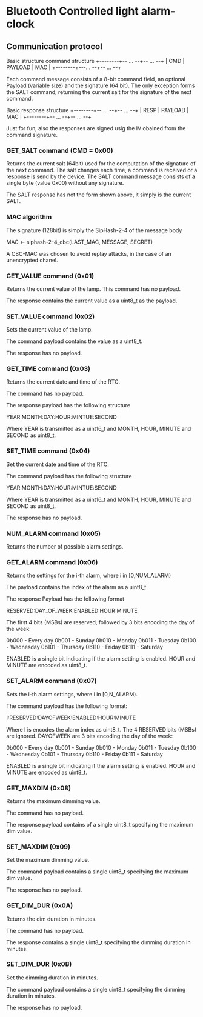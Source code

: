 # Bluetooth Controlled light alarm-clock


## Communication protocol

Basic structure command structure
 +--------+-- ... --+-- ... --+
 |  CMD   | PAYLOAD |   MAC   |
 +--------+---... --+-- ... --+

Each command message consists of a 8-bit command field, an optional Payload (variable size)
and the signature (64 bit). The only exception forms the SALT command, returning the current
salt for the signature of the next command.

Basic response structure
 +--------+-- ... --+-- ... --+
 |  RESP  | PAYLOAD |   MAC   |
 +--------+-- ... --+-- ... --+

Just for fun, also the responses are signed usig the IV obained from the command
signature.


### GET_SALT command (CMD = 0x00)
Returns the current salt (64bit) used for the computation of the signature of the next command.
The salt changes each time, a command is received or a response is send by the device.
The SALT command message consists of a single byte (value 0x00) without any signature.

The SALT response has not the form shown above, it simply is the current SALT.


### MAC algorithm

The signature (128bit) is simply the SipHash-2-4 of the message body

  MAC <- siphash-2-4_cbc(LAST_MAC, MESSAGE, SECRET)

A CBC-MAC was chosen to avoid replay attacks, in the case of an unencrypted chanel.


### GET_VALUE command (0x01)

Returns the current value of the lamp. This command has no payload.

The response contains the current value as a uint8_t as the payload.


### SET_VALUE command (0x02)

Sets the current value of the lamp.

The command payload contains the value as a uint8_t.

The response has no payload.


### GET_TIME command (0x03)

Returns the current date and time of the RTC.

The command has no payload.

The response payload has the following structure

YEAR:MONTH:DAY:HOUR:MINTUE:SECOND

Where YEAR is transmitted as a uint16_t and MONTH, HOUR, MINUTE and SECOND as uint8_t.


### SET_TIME command (0x04)

Set the current date and time of the RTC.

The command payload has the following structure

YEAR:MONTH:DAY:HOUR:MINTUE:SECOND

Where YEAR is transmitted as a uint16_t and MONTH, HOUR, MINUTE and SECOND as uint8_t.

The response has no payload.


### NUM_ALARM command (0x05)

Returns the number of possible alarm settings.


### GET_ALARM command (0x06)

Returns the settings for the i-th alarm, where i in [0,NUM_ALARM)

The payload contains the index of the alarm as a uint8_t.

The response Payload has the following format

RESERVED:DAY_OF_WEEK:ENABLED:HOUR:MINUTE

The first 4 bits (MSBs) are reserved, followed by 3 bits encoding the day of the week:

0b000 - Every day
0b001 - Sunday
0b010 - Monday
0b011 - Tuesday
0b100 - Wednesday
0b101 - Thursday
0b110 - Friday
0b111 - Saturday

ENABLED is a single bit indicating if the alarm setting is enabled. HOUR and MINUTE are encoded as
uint8_t.


### SET_ALARM command (0x07)

Sets the i-th alarm settings, where i in [0,N_ALARM).

The command payload has the following format:

I:RESERVED:DAYOFWEEK:ENABLED:HOUR:MINUTE

Where I is encodes the alarm index as uint8_t. The 4 RESERVED bits (MSBs) are ignored. DAYOFWEEK
are 3 bits encoding the day of the week:

0b000 - Every day
0b001 - Sunday
0b010 - Monday
0b011 - Tuesday
0b100 - Wednesday
0b101 - Thursday
0b110 - Friday
0b111 - Saturday

ENABLED is a single bit indicating if the alarm setting is enabled. HOUR and MINUTE are encoded as
uint8_t.


### GET_MAXDIM (0x08)

Returns the maximum dimming value.

The command has no payload.

The response payload contains of a single uint8_t specifying the maximum dim value.


### SET_MAXDIM (0x09)

Set the maximum dimming value.

The command payload contains a single uint8_t specifying the maximum dim value.

The response has no payload.


### GET_DIM_DUR (0x0A)

Returns the dim duration in minutes.

The command has no payload.

The response contains a single uint8_t specifying the dimming duration in minutes.


### SET_DIM_DUR (0x0B)

Set the dimming duration in minutes.

The command payload contains a single uint8_t specifying the dimming duration in minutes.

The response has no payload.
